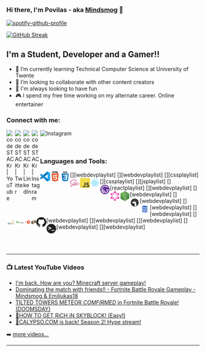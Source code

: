 ### Hi there, I'm Povilas - aka [Mindsmog][youtube] 👋

[![spotify-github-profile](https://spotify-github-profile.vercel.app/api/view?uid=poviliukas.k&cover_image=true&theme=novatorem&bar_color=53b14f&bar_color_cover=true)](https://spotify-github-profile.vercel.app/api/view?uid=poviliukas.k&redirect=true)

[![GitHub Streak](http://github-readme-streak-stats.herokuapp.com?user=PovilasKirna&theme=github-dark&hide_border=true&date_format=M%20j%5B%2C%20Y%5D&dates=1D67D9&ring=4C8EDA&stroke=4C8EDA&fire=1D67D9)](https://git.io/streak-stats)
<!--
[![Povilas' GitHub stats](https://github-readme-stats.vercel.app/api?username=PovilasKirna&count_private=true&show_icons=true&hide_border=true&theme=github_dark)](https://github.com/PovilasKirna/github-readme-stats)

[![Omid Nikrah StackOverflow](https://github-readme-stackoverflow.vercel.app/?userID=11874740&layout=compact)](https://stackoverflow.com/users/11874740/omid-nikrah)

[![Top Langs](https://github-readme-stats.vercel.app/api/top-langs/?username=PovilasKirna&layout=compact)](https://github.com/PovilasKirna/github-readme-stats)
-->

## I'm a Student, Developer and a Gamer!!

- 🌱 I’m currently learning Technical Computer Science at University of Twente
- 👯 I’m looking to collaborate with other content creators
- 💯 I'm always looking to have fun
- 🎮 I spend my free time working on my alternate career. Online entertainer

### Connect with me:

![Instagram](https://img.shields.io/badge/kirnaPovilas-%23E4405F.svg?style=for-the-badge&logo=Instagram&logoColor=white)
[<img align="left" alt="codeSTACKr | YouTube" width="22px" src="https://cdn.jsdelivr.net/npm/simple-icons@v3/icons/youtube.svg" />][youtube]
[<img align="left" alt="codeSTACKr | Twitter" width="22px" src="https://cdn.jsdelivr.net/npm/simple-icons@v3/icons/twitter.svg" />][twitter]
[<img align="left" alt="codeSTACKr | LinkedIn" width="22px" src="https://cdn.jsdelivr.net/npm/simple-icons@v3/icons/linkedin.svg" />][linkedin]
[<img align="left" alt="codeSTACKr | Instagram" width="22px" src="https://cdn.jsdelivr.net/npm/simple-icons@v3/icons/instagram.svg" />][instagram]

<br />

### Languages and Tools:

[<img align="left" alt="Visual Studio Code" width="26px" src="https://raw.githubusercontent.com/github/explore/80688e429a7d4ef2fca1e82350fe8e3517d3494d/topics/visual-studio-code/visual-studio-code.png" />][webdevplaylist]
[<img align="left" alt="HTML5" width="26px" src="https://raw.githubusercontent.com/github/explore/80688e429a7d4ef2fca1e82350fe8e3517d3494d/topics/html/html.png" />][webdevplaylist]
[<img align="left" alt="CSS3" width="26px" src="https://raw.githubusercontent.com/github/explore/80688e429a7d4ef2fca1e82350fe8e3517d3494d/topics/css/css.png" />][cssplaylist]
[<img align="left" alt="Sass" width="26px" src="https://raw.githubusercontent.com/github/explore/80688e429a7d4ef2fca1e82350fe8e3517d3494d/topics/sass/sass.png" />][cssplaylist]
[<img align="left" alt="JavaScript" width="26px" src="https://raw.githubusercontent.com/github/explore/80688e429a7d4ef2fca1e82350fe8e3517d3494d/topics/javascript/javascript.png" />][jsplaylist]
[<img align="left" alt="React" width="26px" src="https://raw.githubusercontent.com/github/explore/80688e429a7d4ef2fca1e82350fe8e3517d3494d/topics/react/react.png" />][reactplaylist]
[<img align="left" alt="Gatsby" width="26px" src="https://raw.githubusercontent.com/github/explore/e94815998e4e0713912fed477a1f346ec04c3da2/topics/gatsby/gatsby.png" />][webdevplaylist]
[<img align="left" alt="GraphQL" width="26px" src="https://raw.githubusercontent.com/github/explore/80688e429a7d4ef2fca1e82350fe8e3517d3494d/topics/graphql/graphql.png" />][webdevplaylist]
[<img align="left" alt="Node.js" width="26px" src="https://raw.githubusercontent.com/github/explore/80688e429a7d4ef2fca1e82350fe8e3517d3494d/topics/nodejs/nodejs.png" />][webdevplaylist]
[<img align="left" alt="Deno" width="26px" src="https://raw.githubusercontent.com/github/explore/361e2821e2dea67711cde99c9c40ed357061cf27/topics/deno/deno.png" />][webdevplaylist]
[<img align="left" alt="SQL" width="26px" src="https://raw.githubusercontent.com/github/explore/80688e429a7d4ef2fca1e82350fe8e3517d3494d/topics/sql/sql.png" />][webdevplaylist]
[<img align="left" alt="MySQL" width="26px" src="https://raw.githubusercontent.com/github/explore/80688e429a7d4ef2fca1e82350fe8e3517d3494d/topics/mysql/mysql.png" />][webdevplaylist]
[<img align="left" alt="MongoDB" width="26px" src="https://raw.githubusercontent.com/github/explore/80688e429a7d4ef2fca1e82350fe8e3517d3494d/topics/mongodb/mongodb.png" />][webdevplaylist]
[<img align="left" alt="Git" width="26px" src="https://raw.githubusercontent.com/github/explore/80688e429a7d4ef2fca1e82350fe8e3517d3494d/topics/git/git.png" />][webdevplaylist]
[<img align="left" alt="GitHub" width="26px" src="https://raw.githubusercontent.com/github/explore/78df643247d429f6cc873026c0622819ad797942/topics/github/github.png" />][webdevplaylist]
[<img align="left" alt="Terminal" width="26px" src="https://raw.githubusercontent.com/github/explore/80688e429a7d4ef2fca1e82350fe8e3517d3494d/topics/terminal/terminal.png" />][webdevplaylist]

<br />
<br />

---

### 📺 Latest YouTube Videos

<!-- YOUTUBE:START -->
- [I'm back. How are you? Minecraft server gameplay!](https://www.youtube.com/watch?v=2Woh4wfGQPg)
- [Dominating the match with friends!! - Fortnite Battle Royale Gameplay - Mindsmog & Emiliukas18](https://www.youtube.com/watch?v=NdnZrHOkgWA)
- [TILTED TOWERS METEOR *COMFIRMED* in Fortnite Battle Royale! (DOOMSDAY)](https://www.youtube.com/watch?v=evzR0FbqUU4)
- [🔴HOW TO GET RiCH iN SKYBLOCK! (Easy!)](https://www.youtube.com/watch?v=Y7yymdnM_vM)
- [🔴CALYPSO.COM is back! Season 2! Hype stream!](https://www.youtube.com/watch?v=nUHaGYEHlrI)
<!-- YOUTUBE:END -->

➡️ [more videos...](https://youtube.com/channel/UChTGJ-7Sf-Xb4GXnYE7XhIg)

---

[twitter]: https://twitter.com/codeSTACKr
[youtube]: https://www.youtube.com/channel/UChTGJ-7Sf-Xb4GXnYE7XhIg
[instagram]: https://instagram.com/codeSTACKr
[linkedin]: https://linkedin.com/in/codeSTACKr